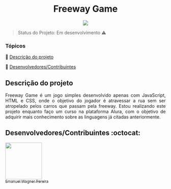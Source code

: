 <h1 align="center">Freeway Game</h1> 

<p align="center">
   <img src="http://img.shields.io/static/v1?label=STATUS&message=EM%20DESENVOLVIMENTO&color=RED&style=for-the-badge"/>
</p>

> Status do Projeto: Em desenvolvimento :warning:

### Tópicos 

:small_blue_diamond: [Descrição do projeto](#descrição-do-projeto)

:small_blue_diamond: [Desenvolvedores/Contribuintes](#desenvolvedorescontribuintes-octocat)


## Descrição do projeto 

<p align="justify">
  Freeway Game é um jogo simples desenvolvido apenas com JavaScript, HTML e CSS, onde o objetivo do jogador é atravessar a rua sem ser atropelado pelos carros que passam pela freeway.
  Estou realizando este projeto enquanto faço um curso na plataforma Alura, com o objetivo de adquirir mais conhecimento sobre as linguagens já citadas anteriormente.
</p>


## Desenvolvedores/Contribuintes :octocat:

[<img src="https://avatars.githubusercontent.com/u/98923537?s=400&u=36d6658bc8c821cc0489273ad033147d5f7b2b84&v=4" width=115><br><sub>Emanuel Wagner Pereira</sub>](https://github.com/Emanuel-wp)

